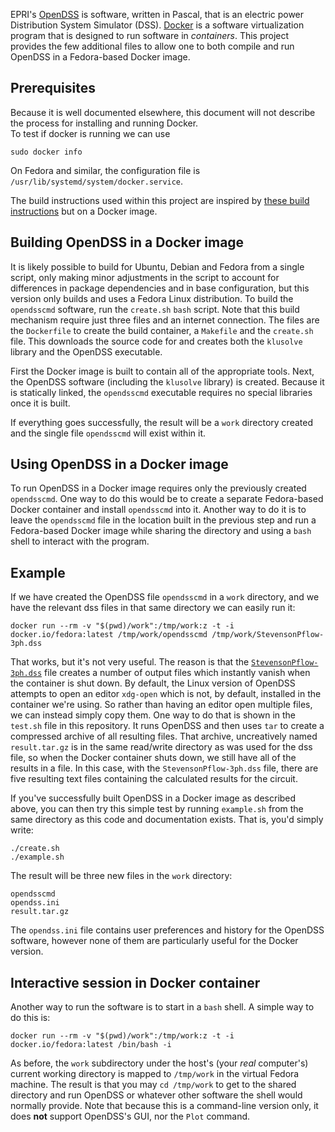 EPRI's [OpenDSS](https://sourceforge.net/projects/electricdss/) is software, written in Pascal, that is an electric power Distribution System Simulator (DSS).  [Docker](https://www.docker.com/) is a software virtualization program that is designed to run software in *containers*.  This project provides the few additional files to allow one to both compile and run OpenDSS in a Fedora-based Docker image.

## Prerequisites
Because it is well documented elsewhere, this document will not describe the process for installing and running Docker.  
To test if docker is running we can use

    sudo docker info

On Fedora and similar, the configuration file is `/usr/lib/systemd/system/docker.service`.

The build instructions used within this project are inspired by [these build instructions](https://sourceforge.net/p/electricdss/discussion/861976/thread/b32b74a2/5f93/attachment/EPRI_Build_OpenDSS_Linux.pdf) but on a Docker image. 

## Building OpenDSS in a Docker image
It is likely possible to build for Ubuntu, Debian and Fedora from a single script, only making minor adjustments in the script to account for differences in package dependencies and in base configuration, but this version only builds and uses a Fedora Linux distribution. To build the `opendsscmd` software, run the `create.sh` `bash` script.  Note that this build mechanism require just three files and an internet connection.  The files are the `Dockerfile` to create the build container, a `Makefile` and the `create.sh` file.  This downloads the source code for and creates both the `klusolve` library and the OpenDSS executable.  

First the Docker image is built to contain all of the appropriate tools.  Next, the OpenDSS software (including the `klusolve` library) is created.  Because it is statically linked, the `opendsscmd` executable requires no special libraries once it is built.

If everything goes successfully, the result will be a `work` directory created and the single file `opendsscmd` will exist within it.

## Using OpenDSS in a Docker image
To run OpenDSS in a Docker image requires only the previously created `opendsscmd`.  One way to do this would be to create a separate Fedora-based Docker container and install `opendsscmd` into it.  Another way to do it is to leave the `opendsscmd` file in the location built in the previous step and run a Fedora-based Docker image while sharing the directory and using a `bash` shell to interact with the program.

## Example
If we have created the OpenDSS file `opendsscmd` in a `work` directory, and we have the relevant dss files in that same directory we can easily run it:

    docker run --rm -v "$(pwd)/work":/tmp/work:z -t -i docker.io/fedora:latest /tmp/work/opendsscmd /tmp/work/StevensonPflow-3ph.dss

That works, but it's not very useful.  The reason is that the [`StevensonPflow-3ph.dss`](http://svn.code.sf.net/p/electricdss/code/trunk/Distrib/Examples/Stevenson/StevensonPflow-3ph.dss) file creates a number of output files which instantly vanish when the container is shut down.  By default, the Linux version of OpenDSS attempts to open an editor `xdg-open` which is not, by default, installed in the container we're using.  So rather than having an editor open multiple files, we can instead simply copy them.  One way to do that is shown in the `test.sh` file in this repository.  It runs OpenDSS and then uses `tar` to create a compressed archive of all resulting files.  That archive, uncreatively named `result.tar.gz` is in the same read/write directory as was used for the dss file, so when the Docker container shuts down, we still have all of the results in a file.  In this case, with the `StevensonPflow-3ph.dss` file, there are five resulting text files containing the calculated results for the circuit.

If you've successfully built OpenDSS in a Docker image as described above, you can then try this simple test by running `example.sh` from the same directory as this code and documentation exists.  That is, you'd simply write:

    ./create.sh
    ./example.sh

The result will be three new files in the `work` directory:

    opendsscmd
    opendss.ini
    result.tar.gz

The `opendss.ini` file contains user preferences and history for the OpenDSS software, however none of them are particularly useful for the Docker version.

## Interactive session in Docker container
Another way to run the software is to start in a `bash` shell.  A simple way to do this is:

    docker run --rm -v "$(pwd)/work":/tmp/work:z -t -i docker.io/fedora:latest /bin/bash -i

As before, the `work` subdirectory under the host's (your *real* computer's) current working directory is mapped to `/tmp/work` in the virtual Fedora machine.  The result is that you may `cd /tmp/work` to get to the shared directory and run OpenDSS or whatever other software the shell would normally provide.  Note that because this is a command-line version only, it does **not** support OpenDSS's GUI, nor the `Plot` command.
